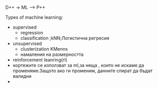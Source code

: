 D++ -> ML --> P++

Types of machine learning:
- supervised
    - regression
    - classification ;kNN;Логистична регресия
- unsupervised
    - clusterization KMenns
    - намаления на размерността
- reinforcement leanring(rl)
- кортежите се използват за ml,за неща , които не искаме да променяме.Защото ако ги променим, данните спират да бъдат валидни
- 